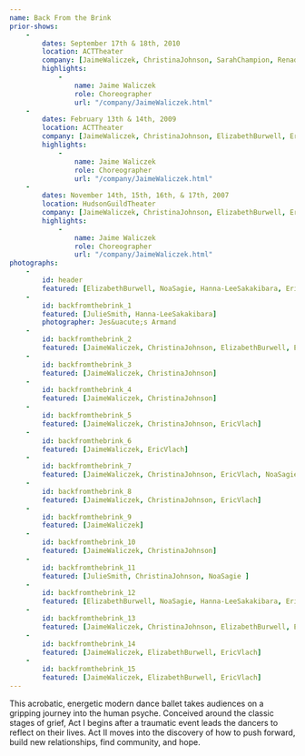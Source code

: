```yaml
---
name: Back From the Brink
prior-shows:
    -
        dates: September 17th & 18th, 2010
        location: ACTTheater
        company: [JaimeWaliczek, ChristinaJohnson, SarahChampion, RenadoTozer, KristinKissell, MeghanShepard, JenniferElder, SeanCalavan]
        highlights:
            -
                name: Jaime Waliczek
                role: Choreographer
                url: "/company/JaimeWaliczek.html"
    -
        dates: February 13th & 14th, 2009
        location: ACTTheater
        company: [JaimeWaliczek, ChristinaJohnson, ElizabethBurwell, EricVlach, PamVlach, MeghanShepard, DavidLorenceSchleiffers, PamelaTurpen]        
        highlights:
            -
                name: Jaime Waliczek
                role: Choreographer
                url: "/company/JaimeWaliczek.html"
    -
        dates: November 14th, 15th, 16th, & 17th, 2007
        location: HudsonGuildTheater
        company: [JaimeWaliczek, ChristinaJohnson, ElizabethBurwell, EricVlach, NoaSagie, AdamPellegrine, Hanna-LeeSakakibara, JulieSmith]
        highlights:
            -
                name: Jaime Waliczek
                role: Choreographer
                url: "/company/JaimeWaliczek.html"
photographs:
    -
        id: header
        featured: [ElizabethBurwell, NoaSagie, Hanna-LeeSakakibara, EricVlach]
    -
        id: backfromthebrink_1
        featured: [JulieSmith, Hanna-LeeSakakibara]
        photographer: Jes&uacute;s Armand
    -
        id: backfromthebrink_2
        featured: [JaimeWaliczek, ChristinaJohnson, ElizabethBurwell, EricVlach, NoaSagie, AdamPellegrine, Hanna-LeeSakakibara, JulieSmith]
    -
        id: backfromthebrink_3
        featured: [JaimeWaliczek, ChristinaJohnson]
    -
        id: backfromthebrink_4
        featured: [JaimeWaliczek, ChristinaJohnson]
    -
        id: backfromthebrink_5
        featured: [JaimeWaliczek, ChristinaJohnson, EricVlach]
    -
        id: backfromthebrink_6
        featured: [JaimeWaliczek, EricVlach]
    -
        id: backfromthebrink_7
        featured: [JaimeWaliczek, ChristinaJohnson, EricVlach, NoaSagie, JulieSmith]
    -
        id: backfromthebrink_8
        featured: [JaimeWaliczek, ChristinaJohnson, EricVlach]
    -
        id: backfromthebrink_9
        featured: [JaimeWaliczek]
    -
        id: backfromthebrink_10
        featured: [JaimeWaliczek, ChristinaJohnson]
    -
        id: backfromthebrink_11
        featured: [JulieSmith, ChristinaJohnson, NoaSagie ]
    -
        id: backfromthebrink_12
        featured: [ElizabethBurwell, NoaSagie, Hanna-LeeSakakibara, EricVlach]
    -
        id: backfromthebrink_13
        featured: [JaimeWaliczek, ChristinaJohnson, ElizabethBurwell, EricVlach, NoaSagie, AdamPellegrine, Hanna-LeeSakakibara, JulieSmith]
    -
        id: backfromthebrink_14
        featured: [JaimeWaliczek, ElizabethBurwell, EricVlach]
    -
        id: backfromthebrink_15
        featured: [JaimeWaliczek, ElizabethBurwell, EricVlach]
---
```

This acrobatic, energetic modern dance ballet takes audiences on a gripping journey into the human psyche. Conceived around the classic stages of grief, Act I begins after a traumatic event leads the dancers to reflect on their lives. Act II moves into the discovery of how to push forward, build new relationships, find community, and hope.